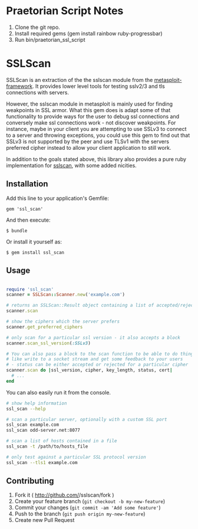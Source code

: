 # Praetorian Script Notes

1. Clone the git repo.
2. Install required gems (gem install rainbow ruby-progressbar)
3. Run bin/praetorian_ssl_script

# SSLScan

SSLScan is an extraction of the the sslscan module from the [metasploit-framework](https://github.com/rapid7/metasploit-framework). It provides lower level tools for testing sslv2/3 and tls connections with servers.

However, the sslscan module in metasploit is mainly used for finding weakpoints in SSL armor. What this gem does is adapt some of that functionality to provide ways for the user to debug ssl connections and conversely make ssl connections work - not discover weakpoints. For instance, maybe in your client you are attempting to use SSLv3 to connect to a server and throwing exceptions, you could use this gem to find out that SSLv3 is not supported by the peer and use TLSv1 with the servers preferred cipher instead to allow your client application to still work.

In addition to the goals stated above, this library also provides a pure ruby implementation for [sslscan](http://sourceforge.net/projects/sslscan/), with some added nicities.


## Installation

Add this line to your application's Gemfile:

    gem 'ssl_scan'

And then execute:

    $ bundle

Or install it yourself as:

    $ gem install ssl_scan

## Usage

```ruby

require 'ssl_scan'
scanner = SSLScan::Scanner.new('example.com')

# returns an SSLScan::Result object containing a list of accepted/rejected ciphers, peer_supported ssl versions, etc.
scanner.scan

# show the ciphers which the server prefers
scanner.get_preferred_ciphers

# only scan for a particular ssl version - it also accepts a block
scanner.scan_ssl_version(:SSLv3)

# You can also pass a block to the scan function to be able to do things 
# like write to a socket stream and get some feedback to your users
# - status can be either accepted or rejected for a particular cipher
scanner.scan do |ssl_version, cipher, key_length, status, cert|
  # ...
end
```

You can also easily run it from the console.

```bash
# show help information
ssl_scan --help

# scan a particular server, optionally with a custom SSL port
ssl_scan example.com
ssl_scan odd-server.net:8077

# scan a list of hosts contained in a file
ssl_scan -t /path/to/hosts_file

# only test against a particular SSL protocol version
ssl_scan --tls1 example.com

```

## Contributing

1. Fork it ( http://github.com/<my-github-username>/sslscan/fork )
2. Create your feature branch (`git checkout -b my-new-feature`)
3. Commit your changes (`git commit -am 'Add some feature'`)
4. Push to the branch (`git push origin my-new-feature`)
5. Create new Pull Request

